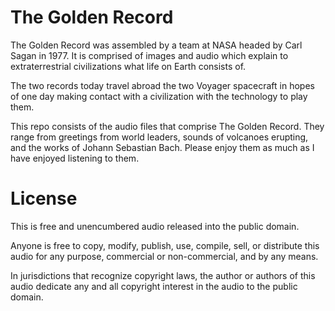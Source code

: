 # The Golden Record
The Golden Record was assembled by a team at NASA headed by Carl Sagan in 1977. It is comprised of images and audio which explain to extraterrestrial civilizations what life on Earth consists of. 

The two records today travel abroad the two Voyager spacecraft in hopes of one day making contact with a civilization with the technology to play them. 

This repo consists of the audio files that comprise The Golden Record. They range from greetings from world leaders, sounds of volcanoes erupting, and the works of Johann Sebastian Bach. Please enjoy them as much as I have enjoyed listening to them.

# License

This is free and unencumbered audio released into the public domain.

Anyone is free to copy, modify, publish, use, compile, sell, or
distribute this audio for any purpose, commercial or non-commercial, and by any means.

In jurisdictions that recognize copyright laws, the author or authors of this audio dedicate any and all copyright interest in the audio to the public domain.